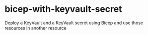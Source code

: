 # bicep-with-keyvault-secret
Deploy a KeyVault and a KeyVault secret using Bicep and use those resources in another resource
